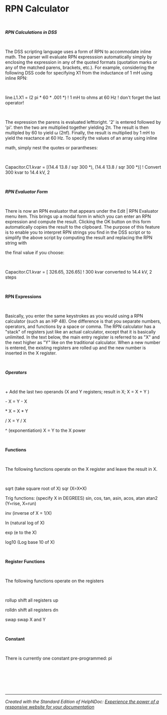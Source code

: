 # RPN Calculator

&nbsp;

***RPN Calculations in DSS***

&nbsp;

The DSS scripting language uses a form of RPN to accommodate inline math. The parser will evaluate RPN expresssion automatically simply by enclosing the expression in any of the quoted formats (quotation marks or any of the matched parens, brackets, etc.). For example, considering the following DSS code for specifying X1 from the inductance of 1 mH using inline RPN:

&nbsp;

line.L1.X1 = (2 pi \* 60 \* .001 \*) \! 1 mH to ohms at 60 Hz \! don't forget the last operator\!

&nbsp;

The expression the parens is evaluated lefttoright. '2' is entered followed by 'pi'. then the two are multiplied together yielding 2π. The result is then multipled by 60 to yield ω (2πf). Finally, the result is multiplied by 1 mH to yield the reactance at 60 Hz. To specify the values of an array using inline

math, simply nest the quotes or parantheses:

&nbsp;

Capacitor.C1.kvar = \[(14.4 13.8 / sqr 300 \*), (14.4 13.8 / sqr 300 \*)\] \! Convert 300 kvar to 14.4 kV, 2&nbsp;

&nbsp;

***RPN Evaluator Form***

&nbsp;

There is now an RPN evaluator that appears under the Edit \| RPN Evaluator menu item. This brings up a modal form in which you can enter an RPN expression and compute the result. Clicking the OK button on this form automatically copies the result to the clipboard. The purpose of this feature is to enable you to interpret RPN strings you find in the DSS script or to simplify the above script by computing the result and replacing the RPN string with

the final value if you choose:

&nbsp;

Capacitor.C1.kvar = \[ 326.65, 326.65\] \! 300 kvar converted to 14.4 kV, 2 steps

&nbsp;

**RPN Expressions**

&nbsp;

Basically, you enter the same keystrokes as you would using a RPN calculator (such as an HP 48). One difference is that you separate numbers, operators, and functions by a space or comma. The RPN calculator has a "stack" of registers just like an actual calculator, except that it is basically unlimited. In the text below, the main entry register is referred to as "X" and the next higher as "Y" like on the traditional calculator. When a new number is entered, the existing registers are rolled up and the new number is inserted in the X register.

&nbsp;

***Operators***

&nbsp;

\+ Add the last two operands (X and Y registers; result in X; X = X + Y )

\- X = Y - X

\* X = X \* Y

/ X = Y / X

\^ (exponentiation) X = Y to the X power

&nbsp;

**Functions**

&nbsp;

The following functions operate on the X register and leave the result in X.

&nbsp;

sqrt (take square root of X) sqr (X=X\*X)

Trig functions: (specify X in DEGREES) sin, cos, tan, asin, acos, atan atan2 (Y=rise, X=run)

inv (inverse of X = 1/X)

ln (natural log of X)

exp (e to the X)

log10 (Log base 10 of X)

&nbsp;

**Register Functions**

&nbsp;

The following functions operate on the registers

&nbsp;

rollup shift all registers up

rolldn shift all registers dn

swap swap X and Y

&nbsp;

**Constant**

&nbsp;

There is currently one constant pre-programmed: pi

&nbsp;

&nbsp;

&nbsp;


***
_Created with the Standard Edition of HelpNDoc: [Experience the power of a responsive website for your documentation](<https://www.helpndoc.com/feature-tour/produce-html-websites/>)_
